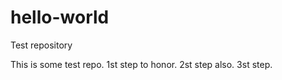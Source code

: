 hello-world
===========

Test repository

This is some test repo. 1st step to honor. 2st step also. 3st step.
